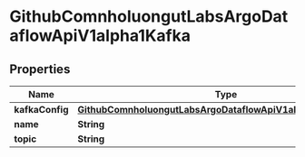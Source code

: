 

# GithubComnholuongutLabsArgoDataflowApiV1alpha1Kafka


## Properties

Name | Type | Description | Notes
------------ | ------------- | ------------- | -------------
**kafkaConfig** | [**GithubComnholuongutLabsArgoDataflowApiV1alpha1KafkaConfig**](GithubComnholuongutLabsArgoDataflowApiV1alpha1KafkaConfig.md) |  |  [optional]
**name** | **String** |  |  [optional]
**topic** | **String** |  |  [optional]




